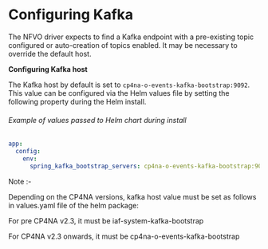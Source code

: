 # Configuring Kafka

The NFVO driver expects to find a Kafka endpoint with a pre-existing topic configured or auto-creation of topics enabled. It may be necessary to override the default host.

**Configuring Kafka host**

The Kafka host by default is set to `cp4na-o-events-kafka-bootstrap:9092`. This value can be configured via the Helm values file by setting the following property during the Helm install.

###### Example of values passed to Helm chart during install
```yaml
app:
  config:
    env:
      spring_kafka_bootstrap_servers: cp4na-o-events-kafka-bootstrap:9092
```
Note :-

Depending on the CP4NA versions, kafka host value must be set as follows in values.yaml file of the helm package:

For pre CP4NA v2.3, it must be iaf-system-kafka-bootstrap

For CP4NA v2.3 onwards, it must be cp4na-o-events-kafka-bootstrap
